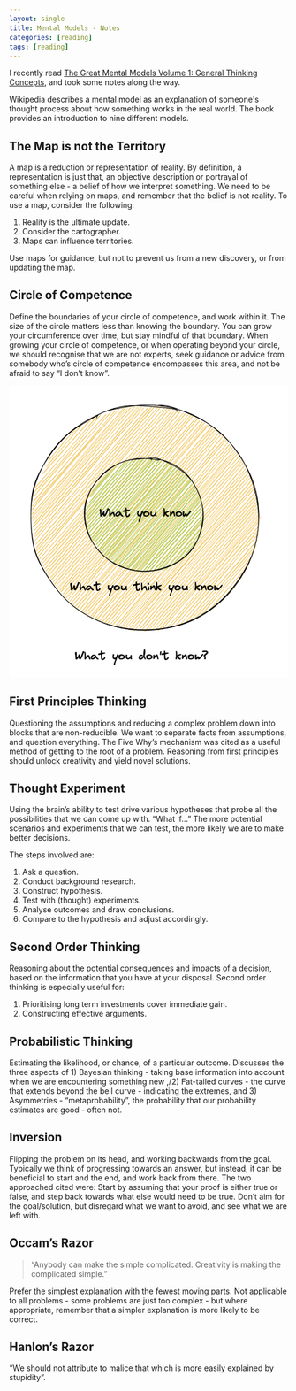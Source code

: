 ```yaml
---
layout: single
title: Mental Models - Notes
categories: [reading]
tags: [reading]
---
```


I recently read [The Great Mental Models Volume 1: General Thinking Concepts](https://www.amazon.co.uk/Great-Mental-Models-Thinking-Concepts-ebook/dp/B07P79P8ST), and took some notes along the way.

  
Wikipedia describes a mental model as an explanation of someone's thought process about how something works in the real world.
The book provides an introduction to nine different models.

## The Map is not the Territory
A map is a reduction or representation of reality. By definition, a representation is just that, an objective description or portrayal of something else - a belief of how we interpret something. We need to be careful when relying on maps, and remember that the belief is not reality.
To use a map, consider the following:

 1. Reality is the ultimate update.
 2. Consider the cartographer.
 3. Maps can influence territories.

Use maps for guidance, but not to prevent us from a new discovery, or from updating the map.

## Circle of Competence
Define the boundaries of your circle of competence, and work within it. The size of the circle matters less than knowing the boundary. 
You can grow your circumference over time, but stay mindful of that boundary. 
When growing your circle of competence, or when operating beyond your circle, we should recognise that we are not experts, seek 
guidance or advice from somebody who’s circle of competence encompasses this area, and not be afraid to say “I don’t know”.

![circle-of-competence](/assets/images/mentalmodels/circle.png)

## First Principles Thinking
Questioning the assumptions and reducing a complex problem down into blocks that are non-reducible. We want to separate facts from assumptions, and question everything. 
The Five Why’s mechanism was cited as a useful method of getting to the root of a problem.
Reasoning from first principles should unlock creativity and yield novel solutions.

## Thought Experiment
Using the brain’s ability to test drive various hypotheses that probe all the possibilities that we can come up with. “What if…”
The more potential scenarios and experiments that we can test, the more likely we are to make better decisions. 

The steps involved are:

 1. Ask a question.
 2. Conduct background research.
 3. Construct hypothesis.
 4. Test with (thought) experiments.
 5. Analyse outcomes and draw conclusions.
 6. Compare to the hypothesis and adjust accordingly.

## Second Order Thinking
Reasoning about the potential consequences and impacts of a decision, based on the information that you have at your disposal. 
Second order thinking is especially useful for: 

 1. Prioritising long term investments cover immediate gain.
 2. Constructing effective arguments.

## Probabilistic Thinking
Estimating the likelihood, or chance, of a particular outcome.
Discusses the three aspects of 1) Bayesian thinking - taking base information into account when we are encountering something new ,/2) Fat-tailed curves - the curve that extends beyond the bell curve - indicating the extremes, and 3) Asymmetries - “metaprobability”, the probability that our probability estimates are good - often not. 

## Inversion
Flipping the problem on its head, and working backwards from the goal. Typically we think of progressing towards an answer, but instead, it can be beneficial to start and the end, and work back from there. The two approached cited were:
Start by assuming that your proof is either true or false, and step back towards what else would need to be true.
Don’t aim for the goal/solution, but disregard what we want to avoid, and see what we are left with.

## Occam’s Razor

> “Anybody can make the simple complicated. Creativity is making the complicated simple.”

Prefer the simplest explanation with the fewest moving parts. Not applicable to all problems - some problems are just too complex - but where appropriate, remember that a simpler explanation is more likely to be correct.

## Hanlon’s Razor
“We should not attribute to malice that which is more easily explained by stupidity”.


